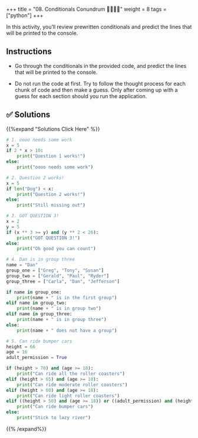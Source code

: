 +++
title = "08.  Conditionals Conundrum 👩‍🎓👨‍🎓"
weight = 8
tags = ["python"] 
+++

In this activity, you’ll review prewritten conditionals and predict the lines that will be printed to the console.

## Instructions

* Go through the conditionals in the provided code, and predict the lines that will be printed to the console.

* Do not run the code at first. Try to follow the thought process for each chunk of code and then make a guess. Only after coming up with a guess for each section should you run the application.


## ✅ Solutions
{{%expand "Solutions Click Here" %}}


```python
# 1. oooo needs some work
x = 5
if 2 * x > 10:
    print("Question 1 works!")
else:
    print("oooo needs some work")

# 2. Question 2 works!
x = 5
if len("Dog") < x:
    print("Question 2 works!")
else:
    print("Still missing out")

# 3. GOT QUESTION 3!
x = 2
y = 5
if (x ** 3 >= y) and (y ** 2 < 26):
    print("GOT QUESTION 3!")
else:
    print("Oh good you can count")

# 4. Dan is in group three
name = "Dan"
group_one = ["Greg", "Tony", "Susan"]
group_two = ["Gerald", "Paul", "Ryder"]
group_three = ["Carla", "Dan", "Jefferson"]

if name in group_one:
    print(name + " is in the first group")
elif name in group_two:
    print(name + " is in group two")
elif name in group_three:
    print(name + " is in group three")
else:
    print(name + " does not have a group")

# 5. Can ride bumper cars
height = 66
age = 16
adult_permission = True

if (height > 70) and (age >= 18):
    print("Can ride all the roller coasters")
elif (height > 65) and (age >= 18):
    print("Can ride moderate roller coasters")
elif (height > 60) and (age >= 18):
    print("Can ride light roller coasters")
elif ((height > 50) and (age >= 18)) or ((adult_permission) and (height > 50)):
    print("Can ride bumper cars")
else:
    print("Stick to lazy river")
```
{{% /expand%}}